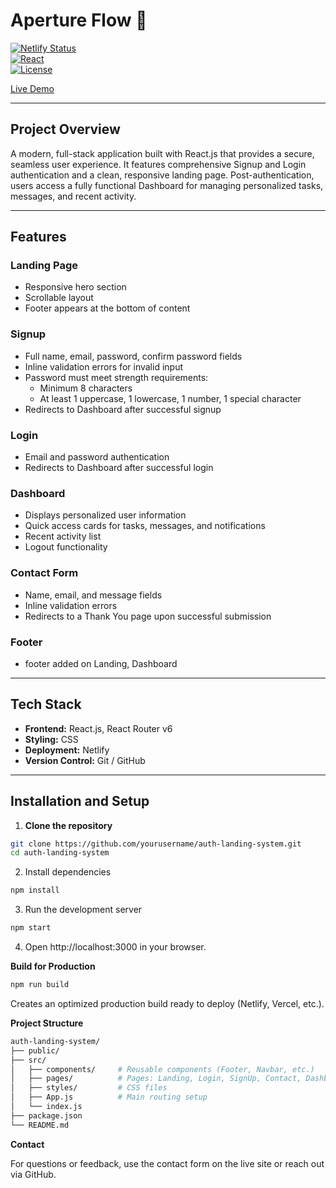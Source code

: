 # Aperture Flow 🚀

[![Netlify Status](https://img.shields.io/netlify/your-netlify-site-id)](https://auth-landing-system.netlify.app/)  
[![React](https://img.shields.io/badge/React-17.0.2-blue)](https://reactjs.org/)  
[![License](https://img.shields.io/badge/License-MIT-green)](LICENSE)

[Live Demo](https://auth-landing-system.netlify.app/)

---

## **Project Overview**

A modern, full-stack application built with React.js that provides a secure, seamless user experience. It features comprehensive Signup and Login authentication and a clean, responsive landing page. Post-authentication, users access a fully functional Dashboard for managing personalized tasks, messages, and recent activity.

---

## **Features**

### **Landing Page**
- Responsive hero section  
- Scrollable layout  
- Footer appears at the bottom of content  

### **Signup**
- Full name, email, password, confirm password fields  
- Inline validation errors for invalid input  
- Password must meet strength requirements:  
  - Minimum 8 characters  
  - At least 1 uppercase, 1 lowercase, 1 number, 1 special character  
- Redirects to Dashboard after successful signup  

### **Login**
- Email and password authentication  
- Redirects to Dashboard after successful login  

### **Dashboard**
- Displays personalized user information  
- Quick access cards for tasks, messages, and notifications  
- Recent activity list  
- Logout functionality  

### **Contact Form**
- Name, email, and message fields  
- Inline validation errors  
- Redirects to a Thank You page upon successful submission  

### **Footer**
- footer added on Landing, Dashboard

---

## **Tech Stack**

- **Frontend:** React.js, React Router v6  
- **Styling:** CSS  
- **Deployment:** Netlify  
- **Version Control:** Git / GitHub  

---

## **Installation and Setup**

1. **Clone the repository**  
```bash
git clone https://github.com/yourusername/auth-landing-system.git
cd auth-landing-system

```

2. Install dependencies
```bash
npm install

```

3. Run the development server
```bash
npm start

```

4. Open http://localhost:3000 in your browser.

**Build for Production**
```bash
npm run build

```

Creates an optimized production build ready to deploy (Netlify, Vercel, etc.).


**Project Structure**
```bash
auth-landing-system/
├── public/
├── src/
│   ├── components/     # Reusable components (Footer, Navbar, etc.)
│   ├── pages/          # Pages: Landing, Login, SignUp, Contact, Dashboard, Verification, ThankYou
│   ├── styles/         # CSS files
│   ├── App.js          # Main routing setup
│   └── index.js
├── package.json
└── README.md

```


**Contact**

For questions or feedback, use the contact form on the live site or reach out via GitHub.

